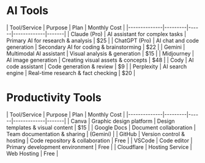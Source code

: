 # AI Tools
| Tool/Service | Purpose | Plan | Monthly Cost |
|--------------|---------|------|-------------|-------|
| Claude (Pro) | AI assistant for complex tasks | Primary AI for research & analysis | $25 |
| ChatGPT (Pro) | AI chat and code generation | Secondary AI for coding & brainstorming | $22 |
| Gemini | Multimodal AI assistant | Visual analysis & generation | $15 |
| Midjourney | AI image generation | Creating visual assets & concepts | $48 |
| Cody | AI code assistant | Code generation & review | $9 |
| Perplexity | AI search engine | Real-time research & fact checking | $20 |

# Productivity Tools
| Tool/Service | Purpose | Plan | Monthly Cost |
|--------------|---------|------|-------------|-------|
| Canva | Graphic design platform | Design templates & visual content | $15 |
| Google Docs | Document collaboration | Team documentation & sharing | (Gemini) |
| GitHub | Version control & hosting | Code repository & collaboration | Free |
| VSCode | Code editor | Primary development environment | Free |
| Cloudflare | Hosting Service | Web Hosting | Free |
